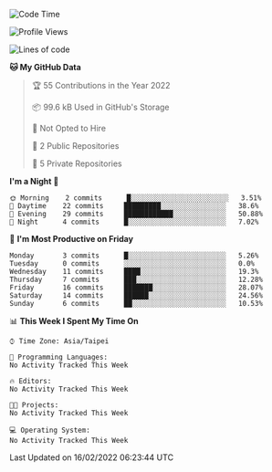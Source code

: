 <!--START_SECTION:waka-->
![Code Time](http://img.shields.io/badge/Code%20Time-1%20min-blue)

![Profile Views](http://img.shields.io/badge/Profile%20Views-0-blue)

![Lines of code](https://img.shields.io/badge/From%20Hello%20World%20I%27ve%20Written-35%20Thousand%20lines%20of%20code-blue)

**🐱 My GitHub Data** 

> 🏆 55 Contributions in the Year 2022
 > 
> 📦 99.6 kB Used in GitHub's Storage 
 > 
> 🚫 Not Opted to Hire
 > 
> 📜 2 Public Repositories 
 > 
> 🔑 5 Private Repositories  
 > 
**I'm a Night 🦉** 

```text
🌞 Morning    2 commits      █░░░░░░░░░░░░░░░░░░░░░░░░   3.51% 
🌆 Daytime    22 commits     █████████░░░░░░░░░░░░░░░░   38.6% 
🌃 Evening    29 commits     ████████████░░░░░░░░░░░░░   50.88% 
🌙 Night      4 commits      █░░░░░░░░░░░░░░░░░░░░░░░░   7.02%

```
📅 **I'm Most Productive on Friday** 

```text
Monday       3 commits      █░░░░░░░░░░░░░░░░░░░░░░░░   5.26% 
Tuesday      0 commits      ░░░░░░░░░░░░░░░░░░░░░░░░░   0.0% 
Wednesday    11 commits     ████░░░░░░░░░░░░░░░░░░░░░   19.3% 
Thursday     7 commits      ███░░░░░░░░░░░░░░░░░░░░░░   12.28% 
Friday       16 commits     ███████░░░░░░░░░░░░░░░░░░   28.07% 
Saturday     14 commits     ██████░░░░░░░░░░░░░░░░░░░   24.56% 
Sunday       6 commits      ██░░░░░░░░░░░░░░░░░░░░░░░   10.53%

```


📊 **This Week I Spent My Time On** 

```text
⌚︎ Time Zone: Asia/Taipei

💬 Programming Languages: 
No Activity Tracked This Week

🔥 Editors: 
No Activity Tracked This Week

🐱‍💻 Projects: 
No Activity Tracked This Week

💻 Operating System: 
No Activity Tracked This Week

```


 Last Updated on 16/02/2022 06:23:44 UTC
<!--END_SECTION:waka-->
